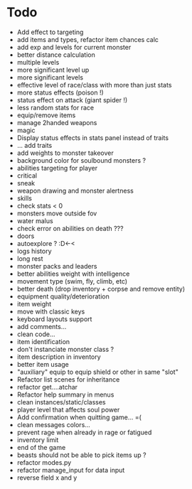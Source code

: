 # Todo
 - Add effect to targeting
 - add items and types, refactor item chances calc
 - add exp and levels for current monster
 - better distance calculation
 - multiple levels
 - more significant level up
 - more significant levels
 - effective level of race/class with more than just stats
 - more status effects (poison !)
 - status effect on attack (giant spider !)
 - less random stats for race
 - equip/remove items
 - manage 2handed weapons
 - magic
 - Display status effects in stats panel instead of traits
 - ... add traits
 - add weights to monster takeover
 - background color for soulbound monsters ?
 - abilities targeting for player
 - critical
 - sneak
 - weapon drawing and monster alertness
 - skills
 - check stats < 0
 - monsters move outside fov
 - water malus
 - check error on abilities on death ???
 - doors
 - autoexplore ? :D<-<
 - logs history
 - long rest
 - monster packs and leaders
 - better abilities weight with intelligence
 - movement type (swim, fly, climb, etc)
 - better death (drop inventory + corpse and remove entity)
 - equipment quality/deterioration
 - item weight
 - move with classic keys
 - keyboard layouts support
 - add comments...
 - clean code...
 - item identification
 - don't instanciate monster class ?
 - item description in inventory
 - better item usage
 - "auxiliary" equip to equip shield or other in same "slot"
 - Refactor list scenes for inheritance
 - refactor get....atchar
 - Refactor help summary in menus
 - clean instances/static/classes
 - player level that affects soul power
 - Add confirmation when quitting game... =(
 - clean messages colors...
 - prevent rage when already in rage or fatigued
 - inventory limit
 - end of the game
 - beasts should not be able to pick items up ?
 - refactor modes.py
 - refactor manage_input for data input
 - reverse field x and y